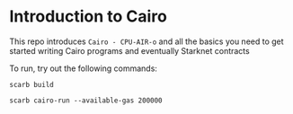 # Introduction to Cairo

This repo introduces `Cairo - CPU-AIR-o` and all the basics you need to get started writing Cairo programs and eventually Starknet contracts


To run, try out the following commands:
```shell
scarb build
```


```shell
scarb cairo-run --available-gas 200000
```